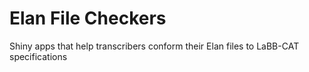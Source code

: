 # Elan File Checkers
Shiny apps that help transcribers conform their Elan files to LaBB-CAT specifications

